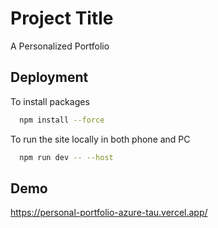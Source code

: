 
# Project Title

A Personalized Portfolio
## Deployment

To install packages

```bash
  npm install --force
```
To run the site locally in both phone and PC

```bash
  npm run dev -- --host
```





## Demo

https://personal-portfolio-azure-tau.vercel.app/

